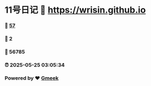 # 11号日记 :link: https://wrisin.github.io 
### :page_facing_up: [57](https://wrisin.github.io/tag.html) 
### :speech_balloon: 2 
### :hibiscus: 56785 
### :alarm_clock: 2025-05-25 03:05:34 
### Powered by :heart: [Gmeek](https://github.com/Meekdai/Gmeek)
